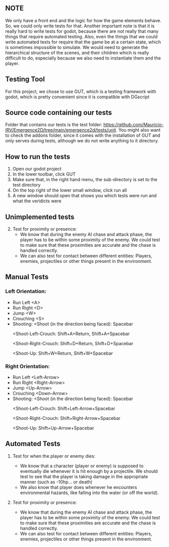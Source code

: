
NOTE
----
We only have a front end and the logic for how the game elements behave. So, we could only write tests for that. Another important note is that it is really hard to write tests for godot, because there are not really that many things that require automated testing. Also, even the things that we could write automated tests for require that the game be at a certain state, which is sometimes impossible to simulate. We would need to generate the hierarchical structure of the scenes, and their children which is really difficult to do, especially because we also need to instantiate them and the player.


## Testing Tool 
For this project, we chose to use GUT, which is a testing framework with godot, which is pretty convenient since it is compatible with DGscript

## Source code containing our tests

Folder that contains our tests is the test folder: https://github.com/Mauricio-IRV/Emergence2D/tree/main/emergence2d/tests/unit. You might also want to check the addons folder, since it comes with the installation of GUT and only serves during tests, although we do not write anything to it directory. 

## How to run the tests

1. Open our godot project
2. In the lower toolbar, click GUT
3. Make sure that, in the right hand menu, the sub-directory is set to the test directory
4. On the top right of the lower small window, click run all
5. A new window should open that shows you which tests were run and what the veridicts  were


## Unimplemented tests

2. Test for proximity or presence: 
    - We know that during the enemy AI chase and attack phase, the player has to be within some proximity of the enemy. We could test to make sure that these proximities are accurate and the chase is handled correctly.
    - We can also test for contact between different entities: Players, enemies, projectiles or other things present in the environment.


## Manual Tests

### Left Orientation:
- Run Left \<A>
- Run Right \<D>
- Jump \<W>
- Crouching \<S>
- Shooting:
    <Shoot (in the direction being faced): 
        Spacebar
    >
    <Shoot-Left-Crouch: 
        Shift+A+Return,
        Shift+A+Spacebar
    >
    <Shoot-Right-Crouch: 
        Shift+D+Return, 
        Shift+D+Spacebar
    >
    <Shoot-Up: 
        Shift+W+Return,
        Shift+W+Spacebar
    >

### Right Orientation:
- Run Left \<Left-Arrow>
- Run Right \<Right-Arrow>
- Jump \<Up-Arrow>
- Crouching \<Down-Arrow>
- Shooting:
    <Shoot (in the direction being faced): 
        Spacebar
    >
    <Shoot-Left-Crouch: 
        Shift+Left-Arrow+Spacebar
    >
    <Shoot-Right-Crouch: 
        Shift+Right-Arrow+Spacebar
    >
    <Shoot-Up: 
        Shift+Up-Arrow+Spacebar
    >




















## Automated Tests

1. Test for when the player or enemy dies:
    - We know that a character (player or enemy) is supposed to eventually die whenever it is hit enough by a projectile. We should test to see that the player is taking damage in the appropriate manner (such as -10hp... or death)
    - We also know that player does whenever he encounters environmental hazards, like falling into the water (or off the world). 

2. Test for proximity or presence: 
    - We know that during the enemy AI chase and attack phase, the player has to be within some proximity of the enemy. We could test to make sure that these proximities are accurate and the chase is handled correctly.
    - We can also test for contact between different entities: Players, enemies, projectiles or other things present in the environment.
